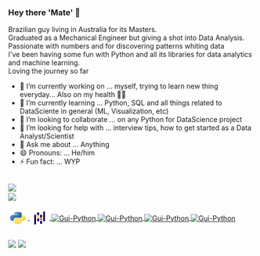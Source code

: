 ### Hey there 'Mate' 👋

Brazilian guy living in Australia for its Masters. <br>
Graduated as a Mechanical Engineer but giving a shot into Data Analysis. 
Passionate with numbers and for discovering patterns whiting data <br>
I've been having some fun with Python and all its libraries for data analytics and machine learning.<br>
Loving the journey so far


- 🔭 I’m currently working on ... myself, trying to learn new thing everyday... Also on my health 🏋️‍♂️
- 🌱 I’m currently learning ... Python, SQL and all things related to DataSciente in general (ML, Visualization, etc)
- 👯 I’m looking to collaborate ... on any Python for DataScience project
- 🤔 I’m looking for help with ... interview tips, how to get started as a Data Analyst/Scientist
- 💬 Ask me about ... Anything
- 😄 Pronouns: ... He/him
- ⚡ Fun fact: ... WYP
  
 <br>
<div align="left">
  <a href="https://github.com/GFMatte">
  <img height="180em" src="https://github-readme-stats.vercel.app/api?username=GFMatte&show_icons=true&theme=dracula&include_all_commits=true&count_private=true"/><br>
  <img height="180em" src="https://github-readme-stats.vercel.app/api/top-langs/?username=GFMatte&layout=compact&langs_count=7&theme=dracula&hide=jupyter%20notebook"/>
</div>
<div style="display: inline_block"><br>
  <img align="center" alt="Gui-Python" height="30" width="40" src="https://raw.githubusercontent.com/devicons/devicon/master/icons/python/python-original.svg">
  <img align="center" alt="Gui-Python" height="30" width="40" src="https://github.com/devicons/devicon/blob/master/icons/pandas/pandas-original.svg">
  <img align="center" alt="Gui-Python" height="30" width="40" src="https://cdn.jsdelivr.net/gh/devicons/devicon/icons/numpy/numpy-original.svg">
  <img align="center" alt="Gui-Python" height="30" width="40" src="https://cdn.jsdelivr.net/gh/devicons/devicon/icons/jupyter/jupyter-original-wordmark.svg">
  <img align="center" alt="Gui-Python" height="30" width="40" src="https://cdn.jsdelivr.net/gh/devicons/devicon/icons/tensorflow/tensorflow-original.svg">
  <img align="center" alt="Gui-Python" height="30" width="40" src="https://cdn.jsdelivr.net/gh/devicons/devicon/icons/oracle/oracle-original.svg">
  </div>
  
  ##
  
  <div>
   <a href="https://www.linkedin.com/in/guilherme-matte-a1217111a/" target="_blank"><img src="https://img.shields.io/badge/-LinkedIn-%230077B5?style=for-the-badge&logo=linkedin&logoColor=white" target="_blank"></a> 
    <a href = "mailto:guilhermematte93@gmail.com"><img src="https://img.shields.io/badge/Gmail-D14836?style=for-the-badge&logo=gmail&logoColor=white" target="_blank"></a>
    
  </div>
  
  


  

